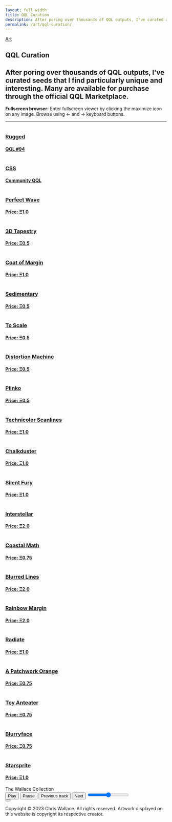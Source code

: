 ```yaml
---
layout: full-width
title: QQL Curation
description: After poring over thousands of QQL outputs, I've curated a set that I am extremely proud of. Some are for sale while others have already been minted or sold.
permalink: /art/qql-curation/
---
```


<script src="/assets/js/gallery-viewer.js"></script>
<script src="/assets/js/player.js"></script>
<article class="lg:max-w-6xl 3xl:max-w-full mx-auto">
  <a class="back-btn fade-in-element" href="/art">Art</a>
  <h1 class="fade-in-element">QQL Curation</h1>
  <h2 class="sub-heading fade-in-element">
    After poring over thousands of QQL outputs, I've curated seeds that I find particularly unique and interesting. Many are available for purchase through the official QQL Marketplace.
  </h2>
  <p class="fade-in-element">
    <strong>Fullscreen browser:</strong>
    Enter fullscreen viewer by clicking the maximize icon on any image. Browse using &larr; and &rarr; keyboard buttons.
  </p>
  <hr class="mb-16 md:mb-20 fade-in-element" />
  <div id="art-collection" class="art-collection">
    <div>
      <div class="gallery-row gallery-triple-wide-double-small">
        <div>
          <img
            alt=""
            src="https://ik.imagekit.io/UltraDAO/wallace/qql_94.png?tr=w-100,q-20,bl-6" />
          <h3 class="artwork-title"><a href="https://qql.art/token/0x8367a713bc14212ab1bb8c55a778e43e50b8b9277706fa5e6368ffff10c10c32">Rugged</a></h3>
          <h4 class="artwork-subtitle"><a href="https://qql.art/token/0x8367a713bc14212ab1bb8c55a778e43e50b8b9277706fa5e6368ffff10c10c32">QQL #94</a></h4>
        </div>
        <div>
          <img
            alt=""
            src="https://ik.imagekit.io/UltraDAO/wallace/qql_efb06ffff10c14b0b.png?tr=w-100,q-20,bl-6" />
          <h3 class="artwork-title"><a href="https://qql.art/token/0x8367a713bc14212ab1bb8c55a778e43e50b8b927c270918efb06ffff10c14b0b">CSS</a></h3>
          <h4 class="artwork-subtitle"><a href="https://qql.art/token/0x8367a713bc14212ab1bb8c55a778e43e50b8b927c270918efb06ffff10c14b0b">Community QQL</a></h4>
        </div>
        <div>
          <img
            alt=""
            src="https://ik.imagekit.io/UltraDAO/wallace/qql_17045.png?tr=w-100,q-20,bl-6" />
          <h3 class="artwork-title"><a target="_blank" href="https://qql.art/token/0x8367a713bc14212ab1bb8c55a778e43e50b8b927f956b5f54d87ffff15617045">Perfect Wave</a></h3>
          <h4 class="artwork-subtitle"><a target="_blank" href="https://qql.art/token/0x8367a713bc14212ab1bb8c55a778e43e50b8b927f956b5f54d87ffff15617045">Price: Ξ1.0</a></h4>
        </div>
        <div>
          <img
          alt=""
          src="https://ik.imagekit.io/UltraDAO/wallace/qql_0c22d50.png?tr=w-100,q-20,bl-6"
          data-iframe-src="" />
          <h3 class="artwork-title"><a target="_blank" href="https://qql.art/token/0x8367a713bc14212ab1bb8c55a778e43e50b8b927ded65fa150ecffff10c22d50">3D Tapestry</a></h3>
          <h4 class="artwork-subtitle"><a target="_blank" href="https://qql.art/token/0x8367a713bc14212ab1bb8c55a778e43e50b8b927ded65fa150ecffff10c22d50">Price: Ξ0.5</a></h4>
        </div>
        <div>
          <img
            alt=""
            src="https://ik.imagekit.io/UltraDAO/wallace/qql_14b0b.png?tr=w-100,q-20,bl-6" />
          <h3 class="artwork-title"><a target="_blank" href="https://qql.art/token/0x8367a713bc14212ab1bb8c55a778e43e50b8b927d11616a2b838ffff10c14b0b">Coat of Margin</a></h3>
          <h4 class="artwork-subtitle"><a target="_blank" href="https://qql.art/token/0x8367a713bc14212ab1bb8c55a778e43e50b8b927d11616a2b838ffff10c14b0b">Price: Ξ1.0</a></h4>
        </div>
        <div>
          <img
          alt=""
          src="https://ik.imagekit.io/UltraDAO/wallace/qql_10c22d50.png?tr=w-100,q-20,bl-6"
          data-iframe-src="" />
          <h3 class="artwork-title"><a target="_blank" href="https://qql.art/token/0x8367a713bc14212ab1bb8c55a778e43e50b8b927ce34b255d9eeffff10c22d50">Sedimentary</a></h3>
          <h4 class="artwork-subtitle"><a target="_blank" href="https://qql.art/token/0x8367a713bc14212ab1bb8c55a778e43e50b8b927ce34b255d9eeffff10c22d50">Price: Ξ0.5</a></h4>
        </div>
        <div>
          <img
            alt=""
            src="https://ik.imagekit.io/UltraDAO/wallace/qql_ff11660a12.png?tr=w-100,q-20,bl-6" />
          <h3 class="artwork-title"><a target="_blank" href="https://qql.art/token/0x8367a713bc14212ab1bb8c55a778e43e50b8b927f5a694d4c7e6ffff11660a12">To Scale</a></h3>
          <h4 class="artwork-subtitle"><a target="_blank" href="https://qql.art/token/0x8367a713bc14212ab1bb8c55a778e43e50b8b927f5a694d4c7e6ffff11660a12">Price: Ξ0.5</a></h4>
        </div>
        <div>
          <img
            alt=""
            src="https://ik.imagekit.io/UltraDAO/wallace/qql_18a40.png?tr=w-100,q-20,bl-6" />
          <h3 class="artwork-title"><a target="_blank" href="https://qql.art/token/0x8367a713bc14212ab1bb8c55a778e43e50b8b9274b0a0a33ecd2ffff11518a40">Distortion Machine</a></h3>
          <h4 class="artwork-subtitle"><a target="_blank" href="https://qql.art/token/0x8367a713bc14212ab1bb8c55a778e43e50b8b9274b0a0a33ecd2ffff11518a40">Price: Ξ0.5</a></h4>
        </div>
        <div>
          <img
            alt=""
            src="https://ik.imagekit.io/UltraDAO/wallace/qql_ffff11660a12.png?tr=w-100,q-20,bl-6" />
          <h3 class="artwork-title"><a target="_blank" href="https://qql.art/token/0x8367a713bc14212ab1bb8c55a778e43e50b8b9276dcb4068a93fffff11660a12">Plinko</a></h3>
          <h4 class="artwork-subtitle"><a target="_blank" href="https://qql.art/token/0x8367a713bc14212ab1bb8c55a778e43e50b8b9276dcb4068a93fffff11660a12">Price: Ξ0.5</a></h4>
        </div>
        <div>
          <img
          alt=""
          src="https://ik.imagekit.io/UltraDAO/wallace/qql_0c14b0b.png?tr=w-100,q-20,bl-6"
          data-iframe-src="" />
          <h3 class="artwork-title"><a target="_blank" href="https://qql.art/token/0x8367a713bc14212ab1bb8c55a778e43e50b8b92708ee36894b07ffff10c14b0b">Technicolor Scanlines</a></h3>
          <h4 class="artwork-subtitle"><a target="_blank" href="https://qql.art/token/0x8367a713bc14212ab1bb8c55a778e43e50b8b92708ee36894b07ffff10c14b0b">Price: Ξ1.0</a></h4>
        </div>
        <div>
          <img
          alt=""
          src="https://ik.imagekit.io/UltraDAO/wallace/qql_c12d16.png?tr=w-100,q-20,bl-6" />
          <h3 class="artwork-title"><a target="_blank" href="https://qql.art/token/0x8367a713bc14212ab1bb8c55a778e43e50b8b9271a00e0a85eb7ffff10c12d16">Chalkduster</a></h3>
          <h4 class="artwork-subtitle"><a target="_blank" href="https://qql.art/token/0x8367a713bc14212ab1bb8c55a778e43e50b8b9271a00e0a85eb7ffff10c12d16">Price: Ξ1.0</a></h4>
        </div>
        <div>
          <img
            alt=""
            src="https://ik.imagekit.io/UltraDAO/wallace/qql_810d05.png?tr=w-100,q-20,bl-6" />
          <h3 class="artwork-title"><a target="_blank" href="https://qql.art/token/0x8367a713bc14212ab1bb8c55a778e43e50b8b92740637ed33ff5ffff12810d05">Silent Fury</a></h3>
          <h4 class="artwork-subtitle"><a target="_blank" href="https://qql.art/token/0x8367a713bc14212ab1bb8c55a778e43e50b8b92740637ed33ff5ffff12810d05">Price: Ξ1.0</a></h4>
        </div>
        <div>
          <img
            alt=""
            src="https://ik.imagekit.io/UltraDAO/wallace/qql_c14b0b.png?tr=w-100,q-20,bl-6" />
          <h3 class="artwork-title"><a target="_blank" href="https://qql.art/token/0x8367a713bc14212ab1bb8c55a778e43e50b8b92746ce7ccd8e7fffff10c14b0b">Interstellar</a></h3>
          <h4 class="artwork-subtitle"><a target="_blank" href="https://qql.art/token/0x8367a713bc14212ab1bb8c55a778e43e50b8b92746ce7ccd8e7fffff10c14b0b">Price: Ξ2.0</a></h4>
        </div>
        <div>
          <img
            alt=""
            src="https://ik.imagekit.io/UltraDAO/wallace/qql_10d48.png?tr=w-100,q-20,bl-6" />
          <h3 class="artwork-title"><a target="_blank" href="https://qql.art/token/0x8367a713bc14212ab1bb8c55a778e43e50b8b927495f18679de7ffff15810d48">Coastal Math</a></h3>
          <h4 class="artwork-subtitle"><a target="_blank" href="https://qql.art/token/0x8367a713bc14212ab1bb8c55a778e43e50b8b927495f18679de7ffff15810d48">Price: Ξ0.75</a></h4>
        </div>
        <div>
          <img
            alt=""
            src="https://ik.imagekit.io/UltraDAO/wallace/qql_e019e15a17b5ffff10e2cb23.png?tr=w-100,q-20,bl-6" />
          <h3 class="artwork-title"><a target="_blank" href="https://qql.art/token/0x8367a713bc14212ab1bb8c55a778e43e50b8b927e019e15a17b5ffff10e2cb23">Blurred Lines</a></h3>
          <h4 class="artwork-subtitle"><a target="_blank" href="https://qql.art/token/0x8367a713bc14212ab1bb8c55a778e43e50b8b927e019e15a17b5ffff10e2cb23">Price: Ξ2.0</a></h4>
        </div>
        <div>
          <img
            alt=""
            src="https://ik.imagekit.io/UltraDAO/wallace/qql_2ffff10c14b0b.png?tr=w-100,q-20,bl-6" />
          <h3 class="artwork-title"><a target="_blank" href="https://qql.art/token/0x8367a713bc14212ab1bb8c55a778e43e50b8b92723f67bb7f492ffff10c14b0b">Rainbow Margin</a></h3>
          <h4 class="artwork-subtitle"><a target="_blank" href="https://qql.art/token/0x8367a713bc14212ab1bb8c55a778e43e50b8b92723f67bb7f492ffff10c14b0b">Price: Ξ2.0</a></h4>
        </div>
        <div>
          <img
            alt=""
            src="https://ik.imagekit.io/UltraDAO/wallace/qql_9957c9333c4ffff10c1c504.png?tr=w-100,q-20,bl-6" />
          <h3 class="artwork-title"><a target="_blank" href="https://qql.art/token/0x8367a713bc14212ab1bb8c55a778e43e50b8b92769957c9333c4ffff10c1c504">Radiate</a></h3>
          <h4 class="artwork-subtitle"><a target="_blank" href="https://qql.art/token/0x8367a713bc14212ab1bb8c55a778e43e50b8b92769957c9333c4ffff10c1c504">Price: Ξ1.0</a></h4>
        </div>
        <div>
          <img
            alt=""
            src="https://ik.imagekit.io/UltraDAO/wallace/qql_56ffff10e2cb23.png?tr=w-100,q-20,bl-6" />
          <h3 class="artwork-title"><a target="_blank" href="https://qql.art/token/0x8367a713bc14212ab1bb8c55a778e43e50b8b92744a0df573c56ffff10e2cb23">A Patchwork Orange</a></h3>
          <h4 class="artwork-subtitle"><a target="_blank" href="https://qql.art/token/0x8367a713bc14212ab1bb8c55a778e43e50b8b92744a0df573c56ffff10e2cb23">Price: Ξ0.75</a></h4>
        </div>
        <div>
          <img
            alt=""
            src="https://ik.imagekit.io/UltraDAO/wallace/qql_ffff14e27257.png?tr=w-100,q-20,bl-6" />
          <h3 class="artwork-title"><a target="_blank" href="https://qql.art/token/0x8367a713bc14212ab1bb8c55a778e43e50b8b9278ebc12469edeffff14e27257">Toy Anteater</a></h3>
          <h4 class="artwork-subtitle"><a target="_blank" href="https://qql.art/token/0x8367a713bc14212ab1bb8c55a778e43e50b8b9278ebc12469edeffff14e27257">Price: Ξ0.75</a></h4>
        </div>
        <div>
          <img
            alt=""
            src="https://ik.imagekit.io/UltraDAO/wallace/qql_bffff10e0d4c3.png?tr=w-100,q-20,bl-6" />
          <h3 class="artwork-title"><a target="_blank" href="https://qql.art/token/0x8367a713bc14212ab1bb8c55a778e43e50b8b927136f5b54b88bffff10e0d4c3">Blurryface</a></h3>
          <h4 class="artwork-subtitle"><a target="_blank" href="https://qql.art/token/0x8367a713bc14212ab1bb8c55a778e43e50b8b927136f5b54b88bffff10e0d4c3">Price: Ξ0.75</a></h4>
        </div>
        <div>
          <img
            alt=""
            src="https://ik.imagekit.io/UltraDAO/wallace/qql_ff1082b02d.png?tr=w-100,q-20,bl-6" />
          <h3 class="artwork-title"><a target="_blank" href="https://qql.art/token/0x8367a713bc14212ab1bb8c55a778e43e50b8b9275e383091b162ffff1082b02d">Starsprite</a></h3>
          <h4 class="artwork-subtitle"><a target="_blank" href="https://qql.art/token/0x8367a713bc14212ab1bb8c55a778e43e50b8b9275e383091b162ffff1082b02d">Price: Ξ1.0</a></h4>
        </div>
      </div>
    </div>
  </div>
</article>
<div id="fullscreen-viewer" class="hidden"></div>
<div id="utility-bar" class="utility-bar hidden">
  <div class="page-title-container">
    <div id="pageTitle" class="page-title">The Wallace Collection</div>
  </div>
  <div class="music-player-container">
    <div id="musicPlayer" class="music-player">
      <audio id="audioElement" src=""></audio>
      <div class="trackActivityContainer">
        <div class="trackActivity">
          <div class="infoBox">
            <div id="trackInfo" class="marquee"></div>
          </div>
        </div>
      </div>
      <button id="playButton" aria-labelledby="play-label">
        <i></i>
        <span id="play-label">Play</span>
      </button>
      <button id="pauseButton" aria-labelledby="pause-label">
        <i></i>
        <span id="pause-label">Pause</span>
      </button>
      <button id="prevButton" aria-labelledby="previous-label">
        <i></i>
        <span id="previous-label">Previous track</span>
      </button>
      <button id="nextButton" aria-labelledby="next-label">
        <i></i>
        <span id="next-label">Next</span>
      </button>
      <input id="volumeControl" type="range" min="0" max="1" step="0.1" aria-label="Volume" />
    </div>
  </div>
  <div class="to-top">
    <button id="backToTop" title="Go to top">
      <i></i>
    </button>
  </div>
</div>

<footer class="fade-in-element">
  <div class="container">
    <p>
      Copyright © 2023 Chris Wallace. All rights reserved. Artwork displayed on this website is copyright its respective creator.
    </p>
  </div>
</footer>

